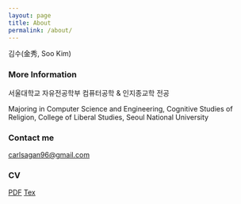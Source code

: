 ```yaml
---
layout: page
title: About
permalink: /about/
---
```


김수(金秀, Soo Kim)

### More Information

서울대학교 자유전공학부
컴퓨터공학 & 인지종교학 전공

Majoring in Computer Science and Engineering, Cognitive Studies of Religion,
College of Liberal Studies, Seoul National University

### Contact me

[carlsagan96@gmail.com](mailto:carlsagan96@gmail.com)

### CV

[PDF](https://github.com/carlsagan21/cv/raw/master/sookim_cv_cse.pdf)
[Tex](https://github.com/carlsagan21/cv)
